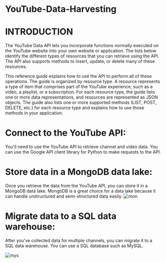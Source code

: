 # YouTube-Data-Harvesting
# INTRODUCTION
The YouTube Data API lets you incorporate functions normally executed on the YouTube website into your own website or application. The lists below identify the different types of resources that you can retrieve using the API. The API also supports methods to insert, update, or delete many of these resources.

This reference guide explains how to use the API to perform all of these operations. The guide is organized by resource type. A resource represents a type of item that comprises part of the YouTube experience, such as a video, a playlist, or a subscription. For each resource type, the guide lists one or more data representations, and resources are represented as JSON objects. The guide also lists one or more supported methods (LIST, POST, DELETE, etc.) for each resource type and explains how to use those methods in your application.

# Connect to the YouTube API:
You'll need to use the YouTube API to retrieve
channel and video data. You can use the Google API client library for Python to
make requests to the API.
# Store data in a MongoDB data lake:
Once you retrieve the data from the
YouTube API, you can store it in a MongoDB data lake. MongoDB is a great
choice for a data lake because it can handle unstructured and semi-structured
data easily.
![mon](https://github.com/rinimary5/YouTube-Data-Harvesting/assets/71283204/407e4120-21d6-44e7-accf-8015650479e9)

# Migrate data to a SQL data warehouse: 
After you've collected data for
multiple channels, you can migrate it to a SQL data warehouse. 
You can use a SQL database such as MySQL.

![mys](https://github.com/rinimary5/YouTube-Data-Harvesting/assets/71283204/b11e7ef0-b8ce-467b-9d77-106b765b40b1)

